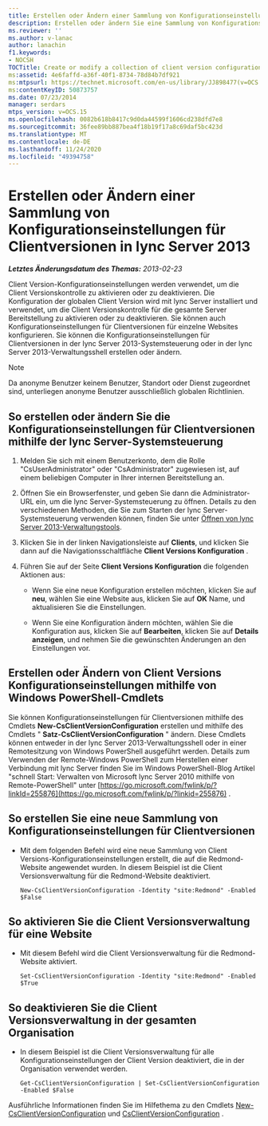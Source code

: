 ```yaml
---
title: Erstellen oder Ändern einer Sammlung von Konfigurationseinstellungen für Clientversionen
description: Erstellen oder ändern Sie eine Sammlung von Konfigurationseinstellungen für Clientversionen.
ms.reviewer: ''
ms.author: v-lanac
author: lanachin
f1.keywords:
- NOCSH
TOCTitle: Create or modify a collection of client version configuration settings
ms:assetid: 4e6faffd-a36f-40f1-8734-78d84b7df921
ms:mtpsurl: https://technet.microsoft.com/en-us/library/JJ898477(v=OCS.15)
ms:contentKeyID: 50873757
ms.date: 07/23/2014
manager: serdars
mtps_version: v=OCS.15
ms.openlocfilehash: 0082b618b8417c9d0da44599f1606cd238dfd7e8
ms.sourcegitcommit: 36fee89bb887bea4f18b19f17a8c69daf5bc423d
ms.translationtype: MT
ms.contentlocale: de-DE
ms.lasthandoff: 11/24/2020
ms.locfileid: "49394758"
---
```

# <a name="create-or-modify-a-collection-of-client-version-configuration-settings-in-lync-server-2013"></a>Erstellen oder Ändern einer Sammlung von Konfigurationseinstellungen für Clientversionen in lync Server 2013

<div data-xmlns="http://www.w3.org/1999/xhtml">

<div class="topic" data-xmlns="http://www.w3.org/1999/xhtml" data-msxsl="urn:schemas-microsoft-com:xslt" data-cs="https://msdn.microsoft.com/">

<div data-asp="https://msdn2.microsoft.com/asp">



</div>

<div id="mainSection">

<div id="mainBody">

<span> </span>

_**Letztes Änderungsdatum des Themas:** 2013-02-23_

Client Version-Konfigurationseinstellungen werden verwendet, um die Client Versionskontrolle zu aktivieren oder zu deaktivieren. Die Konfiguration der globalen Client Version wird mit lync Server installiert und verwendet, um die Client Versionskontrolle für die gesamte Server Bereitstellung zu aktivieren oder zu deaktivieren. Sie können auch Konfigurationseinstellungen für Clientversionen für einzelne Websites konfigurieren. Sie können die Konfigurationseinstellungen für Clientversionen in der lync Server 2013-Systemsteuerung oder in der lync Server 2013-Verwaltungsshell erstellen oder ändern.

<div>


> [!NOTE]
> Da anonyme Benutzer keinem Benutzer, Standort oder Dienst zugeordnet sind, unterliegen anonyme Benutzer ausschließlich globalen Richtlinien.



</div>

<div>

## <a name="to-create-or-modify-client-version-configuration-settings-by-using-lync-server-control-panel"></a>So erstellen oder ändern Sie die Konfigurationseinstellungen für Clientversionen mithilfe der lync Server-Systemsteuerung

1.  Melden Sie sich mit einem Benutzerkonto, dem die Rolle "CsUserAdministrator" oder "CsAdministrator" zugewiesen ist, auf einem beliebigen Computer in Ihrer internen Bereitstellung an.

2.  Öffnen Sie ein Browserfenster, und geben Sie dann die Administrator-URL ein, um die lync Server-Systemsteuerung zu öffnen. Details zu den verschiedenen Methoden, die Sie zum Starten der lync Server-Systemsteuerung verwenden können, finden Sie unter [Öffnen von lync Server 2013-Verwaltungstools](lync-server-2013-open-lync-server-administrative-tools.md).

3.  Klicken Sie in der linken Navigationsleiste auf **Clients**, und klicken Sie dann auf die Navigationsschaltfläche **Client Versions Konfiguration** .

4.  Führen Sie auf der Seite **Client Versions Konfiguration** die folgenden Aktionen aus:
    
      - Wenn Sie eine neue Konfiguration erstellen möchten, klicken Sie auf **neu**, wählen Sie eine Website aus, klicken Sie auf **OK** Name, und aktualisieren Sie die Einstellungen.
    
      - Wenn Sie eine Konfiguration ändern möchten, wählen Sie die Konfiguration aus, klicken Sie auf **Bearbeiten**, klicken Sie auf **Details anzeigen**, und nehmen Sie die gewünschten Änderungen an den Einstellungen vor.

</div>

<div>

## <a name="creating-or-modifying-client-version-configuration-settings-by-using-windows-powershell-cmdlets"></a>Erstellen oder Ändern von Client Versions Konfigurationseinstellungen mithilfe von Windows PowerShell-Cmdlets

Sie können Konfigurationseinstellungen für Clientversionen mithilfe des Cmdlets **New-CsClientVersionConfiguration** erstellen und mithilfe des Cmdlets " **Satz-CsClientVersionConfiguration** " ändern. Diese Cmdlets können entweder in der lync Server 2013-Verwaltungsshell oder in einer Remotesitzung von Windows PowerShell ausgeführt werden. Details zum Verwenden der Remote-Windows PowerShell zum Herstellen einer Verbindung mit lync Server finden Sie im Windows PowerShell-Blog Artikel "schnell Start: Verwalten von Microsoft lync Server 2010 mithilfe von Remote-PowerShell" unter [https://go.microsoft.com/fwlink/p/?linkId=255876](https://go.microsoft.com/fwlink/p/?linkid=255876) .

<div>

## <a name="to-create-a-new-collection-of-client-version-configuration-settings"></a>So erstellen Sie eine neue Sammlung von Konfigurationseinstellungen für Clientversionen

  - Mit dem folgenden Befehl wird eine neue Sammlung von Client Versions-Konfigurationseinstellungen erstellt, die auf die Redmond-Website angewendet wurden. In diesem Beispiel ist die Client Versionsverwaltung für die Redmond-Website deaktiviert.
    
        New-CsClientVersionConfiguration -Identity "site:Redmond" -Enabled $False

</div>

<div>

## <a name="to-enable-client-versioning-for-a-site"></a>So aktivieren Sie die Client Versionsverwaltung für eine Website

  - Mit diesem Befehl wird die Client Versionsverwaltung für die Redmond-Website aktiviert.
    
        Set-CsClientVersionConfiguration -Identity "site:Redmond" -Enabled $True

</div>

<div>

## <a name="to-disable-client-versioning-throughout-the-organization"></a>So deaktivieren Sie die Client Versionsverwaltung in der gesamten Organisation

  - In diesem Beispiel ist die Client Versionsverwaltung für alle Konfigurationseinstellungen der Client Version deaktiviert, die in der Organisation verwendet werden.
    
        Get-CsClientVersionConfiguration | Set-CsClientVersionConfiguration  -Enabled $False

</div>

Ausführliche Informationen finden Sie im Hilfethema zu den Cmdlets [New-CsClientVersionConfiguration](https://technet.microsoft.com/library/Gg399029(v=OCS.15)) und [CsClientVersionConfiguration](https://technet.microsoft.com/library/Gg398623(v=OCS.15)) .

</div>

</div>

<span> </span>

</div>

</div>

</div>

